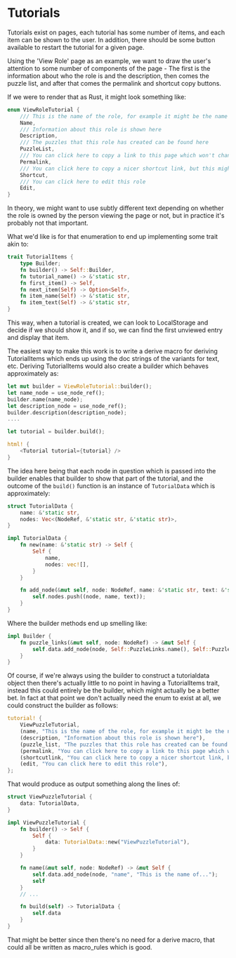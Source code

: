 # Tutorials

Tutorials exist on pages, each tutorial has some number of items, and each
item can be shown to the user. In addition, there should be some button available
to restart the tutorial for a given page.

Using the 'View Role' page as an example, we want to draw the user's attention to
some number of components of the page - The first is the information about who the
role is and the description, then comes the puzzle list, and after that comes the
permalink and shortcut copy buttons.

If we were to render that as Rust, it might look something like:

```rust
enum ViewRoleTutorial {
    /// This is the name of the role, for example it might be the name of the person who set these puzzles.
    Name,
    /// Information about this role is shown here
    Description,
    /// The puzzles that this role has created can be found here
    PuzzleList,
    /// You can click here to copy a link to this page which won't change
    Permalink,
    /// You can click here to copy a nicer shortcut link, but this might change
    Shortcut,
    /// You can click here to edit this role
    Edit,
}
```

In theory, we might want to use subtly different text depending on whether the role
is owned by the person viewing the page or not, but in practice it's probably not that
important.

What we'd like is for that enumeration to end up implementing some trait akin to:

```rust
trait TutorialItems {
    type Builder;
    fn builder() -> Self::Builder,
    fn tutorial_name() -> &'static str,
    fn first_item() -> Self,
    fn next_item(Self) -> Option<Self>,
    fn item_name(Self) -> &'static str,
    fn item_text(Self) -> &'static str,
}
```

This way, when a tutorial is created, we can look to LocalStorage and decide if we
should show it, and if so, we can find the first unviewed entry and display that item.

The easiest way to make this work is to write a derive macro for deriving TutorialItems
which ends up using the doc strings of the variants for text, etc. Deriving TutorialItems
would also create a builder which behaves approximately as:

```rust
let mut builder = ViewRoleTutorial::builder();
let name_node = use_node_ref();
builder.name(name_node);
let description_node = use_node_ref();
builder.description(description_node);
....

let tutorial = builder.build();

html! {
    <Tutorial tutorial={tutorial} />
}
```

The idea here being that each node in question which is passed into the builder enables that
builder to show that part of the tutorial, and the outcome of the `build()` function is
an instance of `TutorialData` which is approximately:

```rust
struct TutorialData {
    name: &'static str,
    nodes: Vec<(NodeRef, &'static str, &'static str)>,
}

impl TutorialData {
    fn new(name: &'static str) -> Self {
        Self {
            name,
            nodes: vec![],
        }
    }

    fn add_node(&mut self, node: NodeRef, name: &'static str, text: &'static str) {
        self.nodes.push((node, name, text));
    }
}
```

Where the builder methods end up smelling like:

```rust
impl Builder {
    fn puzzle_links(&mut self, node: NodeRef) -> &mut Self {
        self.data.add_node(node, Self::PuzzleLinks.name(), Self::PuzzleLinks.text())
    }
}
```

Of course, if we're always using the builder to construct a tutorialdata object then there's
actually little to no point in having a TutorialItems trait, instead this could entirely
be the builder, which might actually be a better bet. In fact at that point we don't actually
need the enum to exist at all, we could construct the builder as follows:

```rust
tutorial! {
    ViewPuzzleTutorial,
    (name, "This is the name of the role, for example it might be the name of the person who set these puzzles."),
    (description, "Information about this role is shown here"),
    (puzzle_list, "The puzzles that this role has created can be found here"),
    (permalink, "You can click here to copy a link to this page which won't change"),
    (shortcutlink, "You can click here to copy a nicer shortcut link, but this might change"),
    (edit, "You can click here to edit this role"),
};
```

That would produce as output something along the lines of:

```rust
struct ViewPuzzleTutorial {
    data: TutorialData,
}

impl ViewPuzzleTutorial {
    fn builder() -> Self {
        Self {
            data: TutorialData::new("ViewPuzzleTutorial"),
        }
    }

    fn name(&mut self, node: NodeRef) -> &mut Self {
        self.data.add_node(node, "name", "This is the name of...");
        self
    }
    // ...

    fn build(self) -> TutorialData {
        self.data
    }
}
```

That might be better since then there's no need for a derive macro, that could all be written as macro_rules
which is good.

